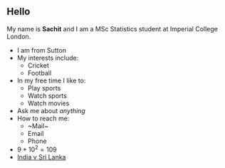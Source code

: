 ## Hello

My name is **Sachit** and I am a MSc Statistics student at Imperial College London.

- I am from Sutton
- My interests include:
  - Cricket
  - Football
- In my free time I like to:
  - Play sports
  - Watch sports
  - Watch movies
- Ask me about _anything_
- How to reach me:
    - ~Mail~
    - Email
    - Phone
- $9 + 10^2 = 109$
- [India v Sri Lanka](https://www.espncricinfo.com/series/icc-women-s-world-cup-2025-26-1478193/india-women-vs-sri-lanka-women-1st-match-1490413/live-cricket-score)

